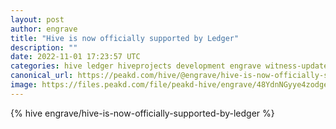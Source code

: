```yaml
---
layout: post
author: engrave
title: "Hive is now officially supported by Ledger"
description: ""
date: 2022-11-01 17:23:57 UTC
categories: hive ledger hiveprojects development engrave witness-update
canonical_url: https://peakd.com/hive/@engrave/hive-is-now-officially-supported-by-ledger
image: https://files.peakd.com/file/peakd-hive/engrave/48YdnNGyye4zodge7bXCLy6bsded3n6732hGtyK3eBF4SK75e2Qet7pDJJDnuF8VyA.png
---
```

{% hive engrave/hive-is-now-officially-supported-by-ledger %}
